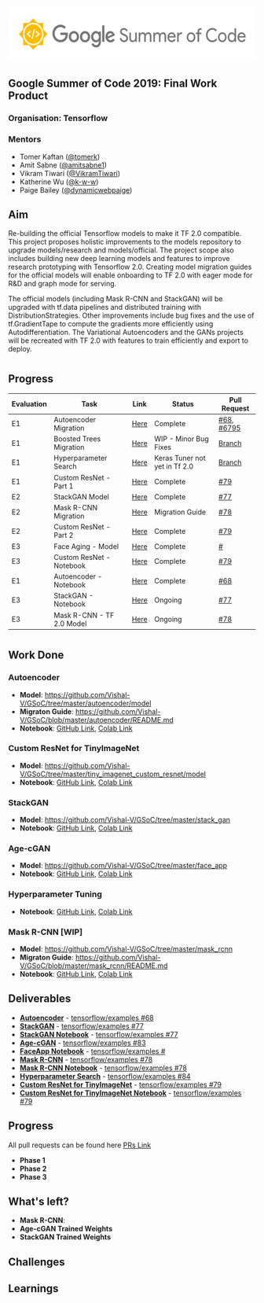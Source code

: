 <img src="assets/gsoc.png" width="556px" height="112px"/>
  
## Google Summer of Code 2019: **Final Work Product**
### **Organisation**: Tensorflow
### **Mentors**
- Tomer Kaftan ([@tomerk](https://github.com/tomerk))
- Amit Sabne ([@amitsabne1](https://github.com/amitsabne1))
- Vikram Tiwari ([@VikramTiwari](https://github.com/VikramTiwari))
- Katherine Wu ([@k-w-w](https://github.com/k-w-w))
- Paige Bailey ([@dynamicwebpaige](https://github.com/dynamicwebpaige))
## **Aim**
Re-building the official Tensorflow models to make it TF 2.0 compatible. This project proposes holistic improvements to the models repository to upgrade models/research and models/official. The project scope also includes building new deep learning models and features to improve research prototyping with Tensorflow 2.0. Creating model migration guides for the official models will enable onboarding to TF 2.0 with eager mode for R&D and graph mode for serving.

The official models (including Mask R-CNN and StackGAN) will be upgraded with tf.data pipelines and distributed training with DistributionStrategies. Other improvements include bug fixes and the use of tf.GradientTape to compute the gradients more efficiently using Autodifferentiation. The Variational Autoencoders and the GANs projects will be recreated with TF 2.0 with features to train efficiently and export to deploy.
#
## **Progress**
|Evaluation|Task|Link|Status|Pull Request|
|---|---|---|---|---|
|E1|Autoencoder Migration |[Here](https://github.com/Vishal-V/GSoC/tree/master/autoencoder)| Complete |[ #68](https://github.com/tensorflow/examples/pull/68), [ #6795](https://github.com/tensorflow/models/pull/6795)
|E1|Boosted Trees Migration|[Here](https://github.com/Vishal-V/GSoC/tree/master/boosted_trees)|  WIP - Minor Bug Fixes |[Branch](https://github.com/Vishal-V/examples-1/tree/boosted-tree-migration)|
|E1|Hyperparameter Search|[Here](https://github.com/Vishal-V/GSoC/blob/master/keras_tuner/hyperparamter_search.ipynb)| Keras Tuner not yet in Tf 2.0 |[Branch](https://github.com/Vishal-V/examples-1/tree/hyperparam-optimization)|
|E1|Custom ResNet - Part 1 |[Here](https://github.com/Vishal-V/GSoC/blob/master/tiny_imagenet_custom_resnet/tiny_imagenet_custom_resnet.ipynb)|Complete |[ #79](https://github.com/tensorflow/examples/pull/79)|
|E2|StackGAN Model|[Here](https://github.com/Vishal-V/GSoC/tree/master/stack_gan)| Complete |[ #77](https://github.com/tensorflow/examples/pull/77)
|E2|Mask R-CNN Migration|[Here](https://github.com/Vishal-V/GSoC/tree/master/mask_rcnn)|Migration Guide|[ #78](https://github.com/tensorflow/examples/pull/78)|
|E2|Custom ResNet - Part 2 |[Here](https://github.com/Vishal-V/GSoC/blob/master/tiny_imagenet_custom_resnet/tiny_imagenet_custom_resnet.ipynb)|Complete|[ #79](https://github.com/tensorflow/examples/pull/79)|
|E3|Face Aging - Model |[Here](https://github.com/Vishal-V/GSoC/blob/master/face_app/model.py)|Complete|[ #]()|
|E3|Custom ResNet - Notebook |[Here](https://github.com/Vishal-V/GSoC/blob/master/tiny_imagenet_custom_resnet/tiny_imagenet_custom_resnet.ipynb)|Complete|[ #79](https://github.com/tensorflow/examples/pull/79)|
|E1|Autoencoder - Notebook |[Here](https://github.com/Vishal-V/GSoC/blob/master/autoencoder/notebook/autoencoder.ipynb)| Complete |[ #68](https://github.com/tensorflow/examples/pull/68)|
|E3|StackGAN - Notebook |[Here](https://github.com/Vishal-V/GSoC/blob/master/tiny_imagenet_custom_resnet/tiny_imagenet_custom_resnet.ipynb)|Ongoing|[ #77](https://github.com/tensorflow/examples/pull/77)|
|E3|Mask R-CNN - TF 2.0 Model |[Here](https://github.com/Vishal-V/GSoC/tree/master/mask_rcnn)|Ongoing|[ #78](https://github.com/tensorflow/examples/pull/78)|
#
## **Work Done**
### Autoencoder
- **Model**: https://github.com/Vishal-V/GSoC/tree/master/autoencoder/model
- **Migraton Guide**: https://github.com/Vishal-V/GSoC/blob/master/autoencoder/README.md  
- **Notebook**: [GitHub Link](https://github.com/Vishal-V/GSoC/blob/master/autoencoder/notebook/autoencoder.ipynb), [Colab Link](https://colab.research.google.com/drive/1aZ0mEFEui1A7FPWMylvjiVZ5XZIX7S9w)
### Custom ResNet for TinyImageNet
- **Model**: https://github.com/Vishal-V/GSoC/tree/master/tiny_imagenet_custom_resnet/model
- **Notebook**: [GitHub Link](https://github.com/Vishal-V/GSoC/blob/master/tiny_imagenet_custom_resnet/tiny_imagenet_custom_resnet.ipynb), [Colab Link](https://colab.research.google.com/drive/1SZLecFzKuU7TVCoCzTq285sEbjlT12A6)
### StackGAN
- **Model**: https://github.com/Vishal-V/GSoC/tree/master/stack_gan
- **Notebook**: [GitHub Link](), [Colab Link]()
### Age-cGAN
- **Model**: https://github.com/Vishal-V/GSoC/tree/master/face_app
- **Notebook**: [GitHub Link](), [Colab Link]()
### Hyperparameter Tuning
- **Notebook**: [GitHub Link](), [Colab Link]()
### Mask R-CNN [WIP]
- **Model**: https://github.com/Vishal-V/GSoC/tree/master/mask_rcnn
- **Migraton Guide**: https://github.com/Vishal-V/GSoC/blob/master/mask_rcnn/README.md
- **Notebook**: [GitHub Link](), [Colab Link]()

## **Deliverables**
- [**Autoencoder**](https://github.com/Vishal-V/GSoC/tree/master/autoencoder/model) - [tensorflow/examples #68]()
- [**StackGAN**](https://github.com/Vishal-V/GSoC/tree/master/stack_gan) -  [tensorflow/examples #77]()
- [**StackGAN Notebook**](https://github.com/Vishal-V/GSoC/blob/master/stack_gan/notebook/stack_gan.ipynb) -  [tensorflow/examples #77]()
- [**Age-cGAN**](https://github.com/Vishal-V/GSoC/tree/master/face_app) -  [tensorflow/examples #83]()
- [**FaceApp Notebook**]() - [tensorflow/examples #]() 
- [**Mask R-CNN**](https://github.com/Vishal-V/GSoC/tree/master/mask_rcnn) -  [tensorflow/examples #78]()
- [**Mask R-CNN Notebook**](https://github.com/Vishal-V/GSoC/tree/master/mask_rcnn/notebooks) -  [tensorflow/examples #78]()
- [**Hyperparameter Search**](https://github.com/Vishal-V/GSoC/blob/master/keras_tuner/hyperparamter_search.ipynb) -  [tensorflow/examples #84]()
- [**Custom ResNet for TinyImageNet**](https://github.com/Vishal-V/GSoC/tree/master/tiny_imagenet_custom_resnet/model) -  [tensorflow/examples #79]()
- [**Custom ResNet for TinyImageNet Notebook**](https://github.com/Vishal-V/GSoC/blob/master/tiny_imagenet_custom_resnet/tiny_imagenet_custom_resnet.ipynb) -  [tensorflow/examples #79]()
## **Progress**
All pull requests can be found here [PRs Link](https://github.com/tensorflow/examples/pulls/Vishal-V)
- **Phase 1**
- **Phase 2**
- **Phase 3**
## **What's left?**
- **Mask R-CNN**: 
- **Age-cGAN Trained Weights**
- **StackGAN Trained Weights**
## **Challenges**
## **Learnings**